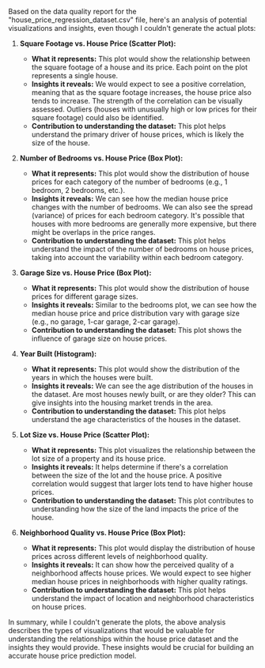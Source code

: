 Based on the data quality report for the "house_price_regression_dataset.csv" file, here's an analysis of potential visualizations and insights, even though I couldn't generate the actual plots:

1.  **Square Footage vs. House Price (Scatter Plot):**
    *   **What it represents:** This plot would show the relationship between the square footage of a house and its price. Each point on the plot represents a single house.
    *   **Insights it reveals:** We would expect to see a positive correlation, meaning that as the square footage increases, the house price also tends to increase. The strength of the correlation can be visually assessed. Outliers (houses with unusually high or low prices for their square footage) could also be identified.
    *   **Contribution to understanding the dataset:** This plot helps understand the primary driver of house prices, which is likely the size of the house.

2.  **Number of Bedrooms vs. House Price (Box Plot):**
    *   **What it represents:** This plot would show the distribution of house prices for each category of the number of bedrooms (e.g., 1 bedroom, 2 bedrooms, etc.).
    *   **Insights it reveals:** We can see how the median house price changes with the number of bedrooms. We can also see the spread (variance) of prices for each bedroom category. It's possible that houses with more bedrooms are generally more expensive, but there might be overlaps in the price ranges.
    *   **Contribution to understanding the dataset:** This plot helps understand the impact of the number of bedrooms on house prices, taking into account the variability within each bedroom category.

3.  **Garage Size vs. House Price (Box Plot):**
    *   **What it represents:** This plot would show the distribution of house prices for different garage sizes.
    *   **Insights it reveals:** Similar to the bedrooms plot, we can see how the median house price and price distribution vary with garage size (e.g., no garage, 1-car garage, 2-car garage).
    *   **Contribution to understanding the dataset:** This plot shows the influence of garage size on house prices.

4.  **Year Built (Histogram):**
    *   **What it represents:** This plot would show the distribution of the years in which the houses were built.
    *   **Insights it reveals:** We can see the age distribution of the houses in the dataset. Are most houses newly built, or are they older? This can give insights into the housing market trends in the area.
    *   **Contribution to understanding the dataset:** This plot helps understand the age characteristics of the houses in the dataset.

5.  **Lot Size vs. House Price (Scatter Plot):**
    *   **What it represents:** This plot visualizes the relationship between the lot size of a property and its house price.
    *   **Insights it reveals:** It helps determine if there's a correlation between the size of the lot and the house price. A positive correlation would suggest that larger lots tend to have higher house prices.
    *   **Contribution to understanding the dataset:** This plot contributes to understanding how the size of the land impacts the price of the house.

6.  **Neighborhood Quality vs. House Price (Box Plot):**
    *   **What it represents:** This plot would display the distribution of house prices across different levels of neighborhood quality.
    *   **Insights it reveals:** It can show how the perceived quality of a neighborhood affects house prices. We would expect to see higher median house prices in neighborhoods with higher quality ratings.
    *   **Contribution to understanding the dataset:** This plot helps understand the impact of location and neighborhood characteristics on house prices.

In summary, while I couldn't generate the plots, the above analysis describes the types of visualizations that would be valuable for understanding the relationships within the house price dataset and the insights they would provide. These insights would be crucial for building an accurate house price prediction model.